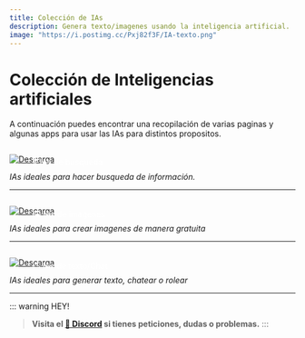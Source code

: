 ```yaml
---
title: Colección de IAs
description: Genera texto/imagenes usando la inteligencia artificial.
image: "https://i.postimg.cc/Pxj82f3F/IA-texto.png"
---
```


# Colección de Inteligencias artificiales

A continuación puedes encontrar una recopilación de varias paginas y algunas apps para usar las IAs para distintos propositos.


<a href="/I-Artificial/ai-search" target="_blank">
  <div style="position: relative; padding-top: 1em">
    <p style="position: absolute; top: 5px; left: 20px; font-size: 14px; color: white; text-indent: 20px">🔎 IAs de busqueda</p>
    <img src="https://i.postimg.cc/RZPvRHhg/Mini-Descarga.png" alt="Descarga" />
  </div>
</a>

*IAs ideales para hacer busqueda de información.*

---

<a href="/I-Artificial/ai-image" target="_blank">
  <div style="position: relative; padding-top: 1em">
    <p style="position: absolute; top: 5px; left: 20px; font-size: 14px; color: white; text-indent: 20px">🖼️ IAs de imagenes</p>
    <img src="https://i.postimg.cc/RZPvRHhg/Mini-Descarga.png" alt="Descarga" />
  </div>
</a>

*IAs ideales para crear imagenes de manera gratuita*

---

<a href="/I-Artificial/ai-text" target="_blank">
  <div style="position: relative; padding-top: 1em">
    <p style="position: absolute; top: 5px; left: 20px; font-size: 14px; color: white; text-indent: 20px">✏️ IAs de texto/Chat</p>
    <img src="https://i.postimg.cc/RZPvRHhg/Mini-Descarga.png" alt="Descarga" />
  </div>
</a>

*IAs ideales para generar texto, chatear o rolear*

---

::: warning HEY!
> **Visita el [🚀 Discord](https://discord.gg/hVKeY3uEru) si tienes peticiones, dudas o problemas.**
:::